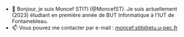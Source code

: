- 👋 Bonjour, je suis Moncef STITI (@MoncefST). Je suis actuellement (2023) étudiant en première année de BUT Informatique à l'IUT de Fontainebleau.
- 📫 Vous pouvez me contacter par e-mail : moncef.stiti@etu.u-pec.fr
